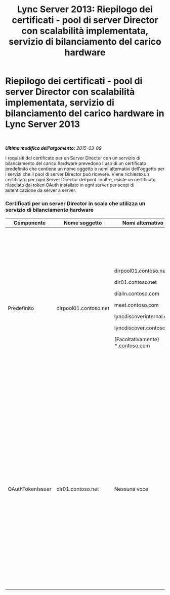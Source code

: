 ﻿---
title: 'Lync Server 2013: Riepilogo dei certificati - pool di server Director con scalabilità implementata, servizio di bilanciamento del carico hardware'
TOCTitle: Riepilogo dei certificati - pool di server Director con scalabilità implementata, servizio di bilanciamento del carico hardware
ms:assetid: 45940add-8027-418d-b79a-9033b494762f
ms:mtpsurl: https://technet.microsoft.com/it-it/library/JJ204846(v=OCS.15)
ms:contentKeyID: 49300385
ms.date: 08/24/2015
mtps_version: v=OCS.15
ms.translationtype: HT
---

# Riepilogo dei certificati - pool di server Director con scalabilità implementata, servizio di bilanciamento del carico hardware in Lync Server 2013

 

_**Ultima modifica dell'argomento:** 2015-03-09_

I requisiti del certificato per un Server Director con un servizio di bilanciamento del carico hardware prevedono l'uso di un certificato predefinito che contiene un nome oggetto e nomi alternativi dell'oggetto per i servizi che il pool di server Director può ricevere. Viene richiesto un certificato per ogni Server Director del pool. Inoltre, esiste un certificato rilasciato dal token OAuth installato in ogni server per scopi di autenticazione da server a server.

### Certificati per un server Director in scala che utilizza un servizio di bilanciamento hardware

<table>
<colgroup>
<col style="width: 25%" />
<col style="width: 25%" />
<col style="width: 25%" />
<col style="width: 25%" />
</colgroup>
<thead>
<tr class="header">
<th>Componente</th>
<th>Nome soggetto</th>
<th>Nomi alternativo soggetto</th>
<th>Commenti</th>
</tr>
</thead>
<tbody>
<tr class="odd">
<td><p>Predefinito</p></td>
<td><p>dirpool01.contoso.net</p></td>
<td><p>dirpool01.contoso.net</p>
<p>dir01.contoso.net</p>
<p>dialin.contoso.com</p>
<p>meet.contoso.com</p>
<p>lyncdiscoverinternal.contoso.com</p>
<p>lyncdiscover.contoso.com</p>
<p>(Facoltativamente) *.contoso.com</p></td>
<td><p>I certificati per Server Director possono essere richiesti presso un'autorità di certificazione gestita internamente, o presso un'autorità di certificazione pubblica.</p>
<p>Il Server Director risponde alle richieste del proxy inverso nel perimetro, o dal server perimetrale.</p>
<p>In alternativa, una voce con caratteri jolly per gli URL semplici</p></td>
</tr>
<tr class="even">
<td><p>OAuthTokenIssuer</p></td>
<td><p>dir01.contoso.net</p></td>
<td><p>Nessuna voce</p></td>
<td>

> [!IMPORTANT]
> La lunghezza minima della chiave è pari a 1024, ma si potrebbe ricevere un messaggio che informa che la lunghezza minima consigliata è pari a 2048 bit.


<p>Il certificato OAuthTokenIssuer è un certificato a finalità singola, per l'autenticazione dei server in un ambiente a larga scala, e può essere richiesto a un'autorità di certificazione interna o pubblica. Questo certificato è obbligatorio.</p></td>
</tr>
</tbody>
</table>

